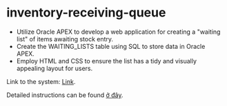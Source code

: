 # inventory-receiving-queue
- Utilize Oracle APEX to develop a web application for creating a "waiting list" of items awaiting stock entry.
- Create the WAITING_LISTS table using SQL to store data in Oracle APEX.
- Employ HTML and CSS to ensure the list has a tidy and visually appealing layout for users.

Link to the system: [Link](https://apex.oracle.com/pls/apex/r/tx_dev/inventory/danh-s%C3%A1ch-theo-d%C3%B5i-h%C3%A0ng-ch%E1%BB%9D).

Detailed instructions can be found [ở đây](https://github.com/Akina1709/inventory-receiving-queue/blob/main/User-guide.pdf).

